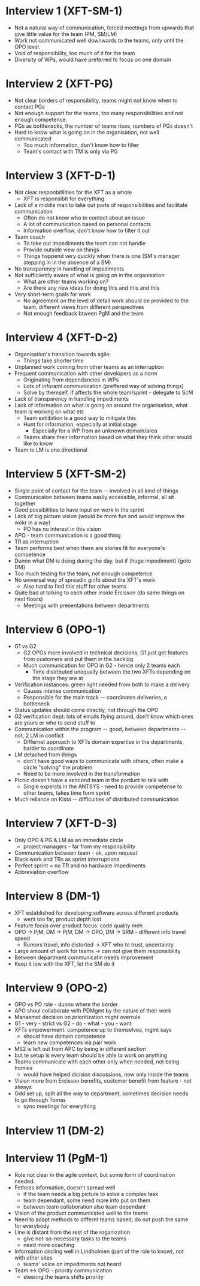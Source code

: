 # Interview 1 (XFT-SM-1)

- Not a natural way of communication, forced meetings from upwards that give little value for the team (PM, SM/LM)
- Work not communicated well downwards to the teams, only until the OPO level.
- Void of responsibility, too much of it for the team
- Diversity of WPs, would have preferred to focus on one domain

# Interview 2 (XFT-PG)

- Not clear borders of responsibility, teams might not know when to contact PGs
- Not enough support for the teams, too many responsibilities and not enough competence.
- PGs as bottlenecks, the number of teams rises, numbers of PGs doesn't
- Hard to know what is going on in the organisation, not well communicated
  - Too much information, don't know how to filter
  - Team's contact with TM is only via PG


# Interview 3 (XFT-D-1)
 
- Not clear responbitilities for the XFT as a whole
  - XFT is responsiblt for everything
- Lack of a middle man to take out parts of responsibilities and facilitate communication
  - Often do not know who to contact about an issue
  - A lot of communication based on personal contacts
  - Information overflow, don't know how to filter it out
- Team coach
  - To take out impediments the team can not handle
  - Provide outside view on things
  - Things happend very quickly when there is one (SM's manager stepping in in the absence of a SM)
- No transparency in handling of impediments
- Not sufficiently aware of what is going on in the organisation
  - What are other teams working on?
  - Are there any new ideas for doing this and this and this
- Very short-term goals for work
  - No agreement on the level of detail work should be provided to the team, different views from different perspectives
  - Not enough feedback btween PgM and the team
 

# Interview 4 (XFT-D-2)

- Organisation's transition towards agile:
  - Things take shorter time
- Unplanned work coming from other teams as an interruption
- Frequent communication with other developers as a norm
  - Originating from dependancies in WPs
  - Lots of inforaml communication (preffered way of solving things)
  - Solve by themself, if affects the whole team/sprint - delegate to ScM
- Lack of transparency in handling impediments
- Lack of information on what is going on around the organisation, what team is working on what etc
  - Team exhibition is a good way to mitigate this
  - Hunt for information, especially at initial stage
    - Especially for a WP from an unknown domain/area
  - Teams share their information based on what they think other would like to know
- Team to LM is one directional

# Interview 5 (XFT-SM-2)

- Single point of contact for the team -- involved in all kind of things
- Communicaton between teams easily accessible, informal, all sit together
- Good possibilities to have input on work in the sprint
- Lack of big picture vision (would be more fun and would improve the wokr in a way)
  - PO has no interest in this vision
- APO - team communication is a good thing
- TR as interruption
- Team performs best when there are stories fit for everyone's competence
- Dunno what DM is doing during the day, but if (huge impediment) {goto DM}
- Too much testing for the team, not enough competence
- No universal way of spreadin ginfo about the XFT's work
  - Also hard to find this stuff for other teams
- Quite bad at talking to each other inside Ercisson (do same things on next floors)
  - Meetings with presentations between departments


# Interview 6 (OPO-1)

- G1 vs G2
  - G2 OPOs more involved in technical decisions, G1 just get features from customers and put them in the backlog
  - Much communication for OPO in G2 - hence only 2 teams each
    - Time distributed unequally between the two XFTs depending on the stage they are at
- Verification instances: green light needed from both to make a delivery
  - Causes intense communication
  - Responsible for the main track -- coordinates deliveries, a bottleneck
- Status updates should come directly, not through the OPO
- G2 verification dept: lots of emails flying around, don't know which ones are yours or who to send stuff to
- Communication within the program -- good, between departmetns -- not, 2 LM in conflict
  - Differnet approach to XFTs domain expertise in the departments, harder to coordinate
- LM detached from things
  - don't have good ways to communicate with others, often make a circle "solving" the problem
  - Need to be more involved in the transformation
- Picnic doesn't have a sencond team in the porduct to talk with
  - Single expercts in the ANTSYS - need to provide competense to other teams, takes time form sprint
- Much reliance on Kista -- difficulties of distributed communication

# Interview 7 (XFT-D-3)
- Only OPO & PG & LM as an immediate circle
  - project managers - far from my responsibility
- Communication between team - ok, upon request
- Black work and TRs as sprint interruprions
- Perfect sprint = no TR and no hardware impediments
- Abbreviation overflow

# Interview 8 (DM-1)
- XFT established for developing software across different products
  - went too far, product depth lost
- Feature focus over product focus: code quality meh
- OPO -> PjM, DM -> PjM, DM -> OPO, DM -> SRM - different info travel speed
  - Rumors travel, info distorted -> XFT who to trust, uncertainty
- Large amount of work for teams -> can not give them responsibility
- Between department communicatin needs improvement
- Keep it low with the XFT, let the SM do it

# Interview 9 (OPO-2)
- OPO vs PO role - dunno where the border
- APO shoul collaborate with PDMgmt by the nature of their work
- Manaemet decision on prioritization might overrule
- G1 - very - strict vs G2 - do - what - you - want
- XFTs empowerment: competence up to themselves, mgmt says
  - should have domain competence
  - learn new competences via pair work
- MS2 is left out from APC by being in different section
 - but te setup is every team should be able to work on anything
- Teams communicate with each other only when needed, not being homies
  - would have helped dicision discussions, now only inside the teams
- Vision more from Ercisson benefits, customer benefit from feature - not always
- Odd set up, split all the way to department, sometimes decision needs to go through Tomas
  - sync meetings for everything

# Interview 11 (DM-2)

# Interview 11 (PgM-1)
- Role not clear in the agile context, but some form of coordination needed.
- Fethces information, doesn't spread well
  - if the team needs a big picture to solve a complex task
  - team dependant, some need more info put on them
  - between team collaboration also team dependant
- Vision of the product communicated well to the teams
- Need to adapt methods to differnt teams based, do not push the same for everybody
- Line is distant from the rest of the roganization
  - give not-so-necessary tasks to the teams 
  - need more coaching
- Information circling well in Lindholmen (part of the role to know), not with other sites
  - teams' voice on impediments not heard
- Team <-> OPO - priority communication
  - steering the teams shifts priority
